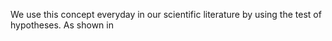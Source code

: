 We use this concept everyday in our scientific literature by using the test of hypotheses. As shown in 